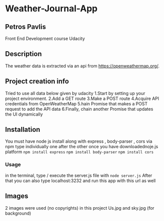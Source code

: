 # Weather-Journal-App

## Petros Pavlis
   Front End Development course Udacity


## Description 
The weather data is extracted via an api from https://openweathermap.org/.

## Project creation info
Tried to use all data below given by udacity
1.Start by setting up your project environment.
2.Add a GET route
3.Make a POST route
4.Acquire API credentials from OpenWeatherMap
5.hain Promise that makes a POST request to add the API data
6.Finally, chain another Promise that updates the UI dynamically

## Installation
You must have node js install along with express , body-parser , cors via npm
type individually one after the other once you have downloadednoje.js platform
`npm install express`
`npm install body-parser`
`npm install cors`

### Usage
in the terminal, type / execute the server.js file with
`node server.js` 
After that you can also type localhost:3232 and run this app with this url as well


## Images 
2 images were used (no copyrights) in this project
Us.jpg and sky.jpg (for background)
